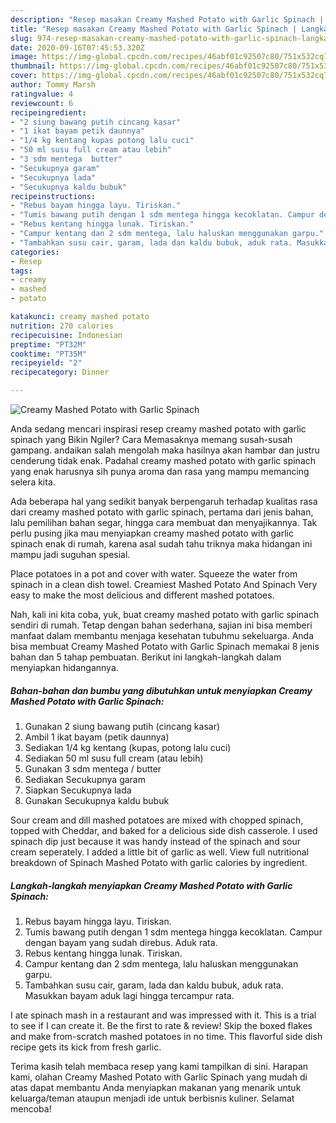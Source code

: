 ```yaml
---
description: "Resep masakan Creamy Mashed Potato with Garlic Spinach | Langkah Membuat Creamy Mashed Potato with Garlic Spinach Yang Bisa Manjain Lidah"
title: "Resep masakan Creamy Mashed Potato with Garlic Spinach | Langkah Membuat Creamy Mashed Potato with Garlic Spinach Yang Bisa Manjain Lidah"
slug: 974-resep-masakan-creamy-mashed-potato-with-garlic-spinach-langkah-membuat-creamy-mashed-potato-with-garlic-spinach-yang-bisa-manjain-lidah
date: 2020-09-16T07:45:53.320Z
image: https://img-global.cpcdn.com/recipes/46abf01c92507c80/751x532cq70/creamy-mashed-potato-with-garlic-spinach-foto-resep-utama.jpg
thumbnail: https://img-global.cpcdn.com/recipes/46abf01c92507c80/751x532cq70/creamy-mashed-potato-with-garlic-spinach-foto-resep-utama.jpg
cover: https://img-global.cpcdn.com/recipes/46abf01c92507c80/751x532cq70/creamy-mashed-potato-with-garlic-spinach-foto-resep-utama.jpg
author: Tommy Marsh
ratingvalue: 4
reviewcount: 6
recipeingredient:
- "2 siung bawang putih cincang kasar"
- "1 ikat bayam petik daunnya"
- "1/4 kg kentang kupas potong lalu cuci"
- "50 ml susu full cream atau lebih"
- "3 sdm mentega  butter"
- "Secukupnya garam"
- "Secukupnya lada"
- "Secukupnya kaldu bubuk"
recipeinstructions:
- "Rebus bayam hingga layu. Tiriskan."
- "Tumis bawang putih dengan 1 sdm mentega hingga kecoklatan. Campur dengan bayam yang sudah direbus. Aduk rata."
- "Rebus kentang hingga lunak. Tiriskan."
- "Campur kentang dan 2 sdm mentega, lalu haluskan menggunakan garpu."
- "Tambahkan susu cair, garam, lada dan kaldu bubuk, aduk rata. Masukkan bayam aduk lagi hingga tercampur rata."
categories:
- Resep
tags:
- creamy
- mashed
- potato

katakunci: creamy mashed potato 
nutrition: 270 calories
recipecuisine: Indonesian
preptime: "PT32M"
cooktime: "PT35M"
recipeyield: "2"
recipecategory: Dinner

---
```



![Creamy Mashed Potato with Garlic Spinach](https://img-global.cpcdn.com/recipes/46abf01c92507c80/751x532cq70/creamy-mashed-potato-with-garlic-spinach-foto-resep-utama.jpg)

Anda sedang mencari inspirasi resep creamy mashed potato with garlic spinach yang Bikin Ngiler? Cara Memasaknya memang susah-susah gampang. andaikan salah mengolah maka hasilnya akan hambar dan justru cenderung tidak enak. Padahal creamy mashed potato with garlic spinach yang enak harusnya sih punya aroma dan rasa yang mampu memancing selera kita.

Ada beberapa hal yang sedikit banyak berpengaruh terhadap kualitas rasa dari creamy mashed potato with garlic spinach, pertama dari jenis bahan, lalu pemilihan bahan segar, hingga cara membuat dan menyajikannya. Tak perlu pusing jika mau menyiapkan creamy mashed potato with garlic spinach enak di rumah, karena asal sudah tahu triknya maka hidangan ini mampu jadi suguhan spesial.

Place potatoes in a pot and cover with water. Squeeze the water from spinach in a clean dish towel. Creamiest Mashed Potato And Spinach Very easy to make the most delicious and different mashed potatoes.


Nah, kali ini kita coba, yuk, buat creamy mashed potato with garlic spinach sendiri di rumah. Tetap dengan bahan sederhana, sajian ini bisa memberi manfaat dalam membantu menjaga kesehatan tubuhmu sekeluarga. Anda bisa membuat Creamy Mashed Potato with Garlic Spinach memakai 8 jenis bahan dan 5 tahap pembuatan. Berikut ini langkah-langkah dalam menyiapkan hidangannya.

<!--inarticleads1-->

##### Bahan-bahan dan bumbu yang dibutuhkan untuk menyiapkan Creamy Mashed Potato with Garlic Spinach:

1. Gunakan 2 siung bawang putih (cincang kasar)
1. Ambil 1 ikat bayam (petik daunnya)
1. Sediakan 1/4 kg kentang (kupas, potong lalu cuci)
1. Sediakan 50 ml susu full cream (atau lebih)
1. Gunakan 3 sdm mentega / butter
1. Sediakan Secukupnya garam
1. Siapkan Secukupnya lada
1. Gunakan Secukupnya kaldu bubuk


Sour cream and dill mashed potatoes are mixed with chopped spinach, topped with Cheddar, and baked for a delicious side dish casserole. I used spinach dip just because it was handy instead of the spinach and sour cream seperately. I added a little bit of garlic as well. View full nutritional breakdown of Spinach Mashed Potato with garlic calories by ingredient. 

<!--inarticleads2-->

##### Langkah-langkah menyiapkan Creamy Mashed Potato with Garlic Spinach:

1. Rebus bayam hingga layu. Tiriskan.
1. Tumis bawang putih dengan 1 sdm mentega hingga kecoklatan. Campur dengan bayam yang sudah direbus. Aduk rata.
1. Rebus kentang hingga lunak. Tiriskan.
1. Campur kentang dan 2 sdm mentega, lalu haluskan menggunakan garpu.
1. Tambahkan susu cair, garam, lada dan kaldu bubuk, aduk rata. Masukkan bayam aduk lagi hingga tercampur rata.


I ate spinach mash in a restaurant and was impressed with it. This is a trial to see if I can create it. Be the first to rate &amp; review! Skip the boxed flakes and make from-scratch mashed potatoes in no time. This flavorful side dish recipe gets its kick from fresh garlic. 

Terima kasih telah membaca resep yang kami tampilkan di sini. Harapan kami, olahan Creamy Mashed Potato with Garlic Spinach yang mudah di atas dapat membantu Anda menyiapkan makanan yang menarik untuk keluarga/teman ataupun menjadi ide untuk berbisnis kuliner. Selamat mencoba!
